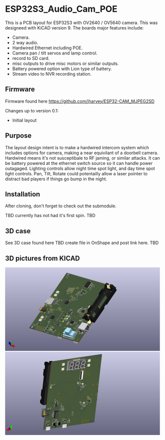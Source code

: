 # ESP32S3_Audio_Cam_POE

This is a PCB layout for ESP32S3 with OV2640 / OV5640 camera. This was designeed with KiCAD version 9. 
The boards major features include:
* Camera.
* 2 way audio.
* Hardwired Ethernet including POE.
* Camera pan / tilt servos and lamp control.
* record to SD card.
* misc outputs to drive misc motors or similar outputs. 
* Battery powered option with Lion type of battery. 
* Stream video to NVR recording station. 

## Firmware
Firmware found here https://github.com/jharvey/ESP32-CAM_MJPEG2SD


Changes up to version 0.1:
* Initial layout

## Purpose

The layout design intent is to make a hardwired intercom system which includes options for camera, making a near equivilant of a doorbell camera. Hardwired means it's not susceptibale to RF jaming, or similar attacks. It can be battery powered at the ethernet switch source so it can handle power outagaged. Lighting controls allow night time spot light, and day time spot light controls. Pan, Tilt, Rotate could potentailly allow a laser pointer to distract bad players if things go bump in the night. 


## Installation
After cloning, don't forget to check out the submodule. 


TBD currently has not had it's first spin. TBD


## 3D case
See 3D case found here
TBD create file in OnShape and post link here. TBD

## 3D pictures from KICAD
<div align="center">
<img src="production/V0.1/ESP32S3_Audio_Cam_POE_Back.png" alt="ESP32S3_Cam_POE_Back" width="600" />
<img src="production/V0.1/ESP32S3_Audio_Cam_POE_Front.png" alt="ESP32S3_Cam_POE_Front" width="600" />
<div align="left">
